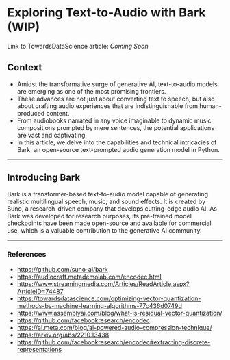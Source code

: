 # Exploring Text-to-Audio with Bark (WIP)

Link to TowardsDataScience article: *Coming Soon*

## Context
- Amidst the transformative surge of generative AI, text-to-audio models are emerging as one of the most promising frontiers. 
- These advances are not just about converting text to speech, but also about crafting audio experiences that are indistinguishable from human-produced content.
- From audiobooks narrated in any voice imaginable to dynamic music compositions prompted by mere sentences, the potential applications are vast and captivating.
- In this article, we delve into the capabilities and technical intricacies of Bark, an open-source text-prompted audio generation model in Python.

___

## Introducing Bark
Bark is a transformer-based text-to-audio model capable of generating realistic multilingual speech, music, and sound effects. It is created by Suno, a research-driven company that develops cutting-edge audio AI.
As Bark was developed for research purposes, its pre-trained model checkpoints have been made open-source and available for commercial use, which is a valuable contribution to the generative AI community.

___

### References
- https://github.com/suno-ai/bark
- https://audiocraft.metademolab.com/encodec.html
- https://www.streamingmedia.com/Articles/ReadArticle.aspx?ArticleID=74487 
- https://towardsdatascience.com/optimizing-vector-quantization-methods-by-machine-learning-algorithms-77c436d0749d
- https://www.assemblyai.com/blog/what-is-residual-vector-quantization/
- https://github.com/facebookresearch/encodec
- https://ai.meta.com/blog/ai-powered-audio-compression-technique/
- https://arxiv.org/abs/2210.13438
- https://github.com/facebookresearch/encodec#extracting-discrete-representations 
